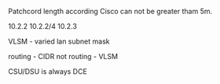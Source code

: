 Patchcord length according Cisco can not be greater tham 5m.

10.2.2
10.2.2/4
10.2.3

VLSM - varied lan subnet mask

routing - CIDR
not routing - VLSM

CSU/DSU is always DCE